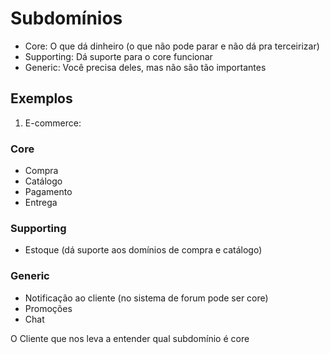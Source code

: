 # Subdomínios

- Core: O que dá dinheiro (o que não pode parar e não dá pra terceirizar)
- Supporting: Dá suporte para o core funcionar
- Generic: Você precisa deles, mas não são tão importantes

## Exemplos

1. E-commerce:

### Core

- Compra
- Catálogo
- Pagamento
- Entrega

### Supporting

- Estoque (dá suporte aos domínios de compra e catálogo)

### Generic

- Notificação ao cliente (no sistema de forum pode ser core)
- Promoções
- Chat

O Cliente que nos leva a entender qual subdomínio é core